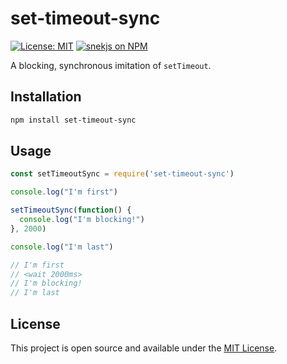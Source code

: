 # set-timeout-sync 

[![License: MIT](https://img.shields.io/badge/License-MIT-blue.svg)](https://opensource.org/licenses/MIT) [![snekjs on NPM](https://img.shields.io/npm/v/set-timeout-sync.svg?color=green&label=set-timeout-sync)](https://www.npmjs.com/package/set-timeout-sync)

A blocking, synchronous imitation of `setTimeout`.

## Installation

```bash
npm install set-timeout-sync
```

## Usage

```js
const setTimeoutSync = require('set-timeout-sync')

console.log("I'm first")

setTimeoutSync(function() {
  console.log("I'm blocking!")
}, 2000)

console.log("I'm last")

// I'm first
// <wait 2000ms>
// I'm blocking!
// I'm last
```

## License

This project is open source and available under the [MIT License](LICENSE).
